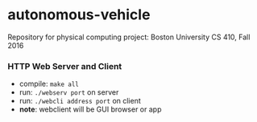 # autonomous-vehicle
Repository for physical computing project: Boston University CS 410, Fall 2016

### HTTP Web Server and Client
* compile: `make all`
* run: `./webserv port` on server
* run: `./webcli address port` on client
* **note**: webclient will be GUI browser or app
